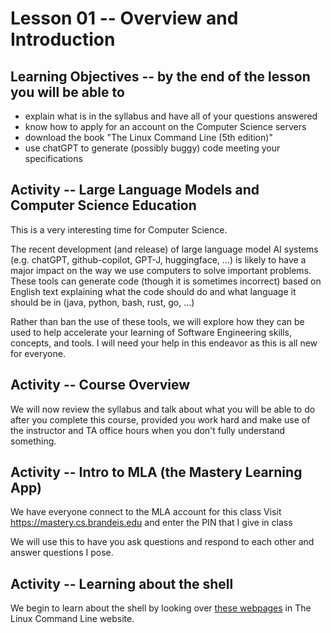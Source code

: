 # Lesson 01 -- Overview and Introduction

## Learning Objectives -- by the end of the lesson you will be able to
 * explain what is in the syllabus and have all of your questions answered
 * know how to apply for an account on the Computer Science servers
 * download the book "The Linux Command Line (5th edition)"
 * use chatGPT to generate (possibly buggy) code meeting your specifications


## Activity -- Large Language Models and Computer Science Education
This is a very interesting time for Computer Science.

The recent development (and release) of large language model AI systems (e.g. chatGPT, github-copilot, GPT-J, huggingface, ...) is likely to have a major impact on the way we use computers to solve important problems.  These tools can generate code (though it is sometimes incorrect) based on English text explaining what the code should do and what language it should be in (java, python, bash, rust, go, ...)

Rather than ban the use of these tools, we will explore how they can be used to help accelerate your learning of Software Engineering skills, concepts, and tools. I will need your help in this endeavor as this is all new for everyone.

## Activity -- Course Overview
We will now review the syllabus and talk about what you will be able to do after you complete this course, provided you work hard and make use of the instructor and TA office hours when you don't fully understand something. 

## Activity -- Intro to MLA (the Mastery Learning App)
We have everyone connect to the MLA account for this class
Visit https://mastery.cs.brandeis.edu and enter the PIN that I give in class

We will use this to have you ask questions and respond to each other and answer questions I pose.

## Activity -- Learning about the shell
We begin to learn about the shell by looking over [these webpages](https://linuxcommand.org/lc3_learning_the_shell.php) in The Linux Command Line website.

